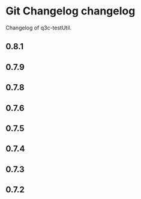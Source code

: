 
# Git Changelog changelog

Changelog of q3c-testUtil.

## 0.8.1

## 0.7.9

## 0.7.8

## 0.7.6

## 0.7.5

## 0.7.4

## 0.7.3

## 0.7.2

